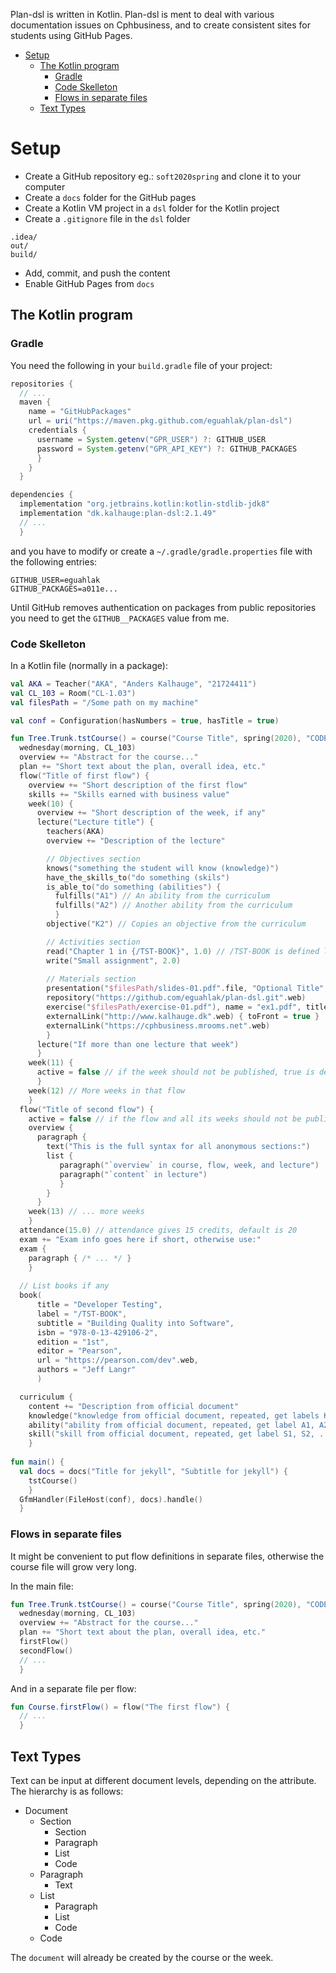 Plan-dsl is written in Kotlin.
Plan-dsl is ment to deal with various documentation issues on
Cphbusiness, and to create consistent sites for students using GitHub Pages.  

   * [Setup](#setup)
     * [The Kotlin program](#the-kotlin-program)
       * [Gradle](#gradle)
       * [Code Skelleton](#code-skelleton)
       * [Flows in separate files](#flows-in-separate-files)
     * [Text Types](#text-types)

# Setup

 * Create a GitHub repository eg.: `soft2020spring` and clone it to your computer
 * Create a `docs` folder for the GitHub pages
 * Create a Kotlin VM project in a `dsl` folder for the Kotlin project
 * Create a `.gitignore` file in the `dsl` folder
```
.idea/
out/
build/
```

 * Add, commit, and push the content
 * Enable GitHub Pages from `docs`

## The Kotlin program

### Gradle

You need the following in your `build.gradle` file of your project:  

```groovy
repositories {
  // ...
  maven {
    name = "GitHubPackages"
    url = uri("https://maven.pkg.github.com/eguahlak/plan-dsl")
    credentials {
      username = System.getenv("GPR_USER") ?: GITHUB_USER
      password = System.getenv("GPR_API_KEY") ?: GITHUB_PACKAGES
      }
    }
  }

dependencies {
  implementation "org.jetbrains.kotlin:kotlin-stdlib-jdk8"
  implementation "dk.kalhauge:plan-dsl:2.1.49"
  // ...
  }
```

and you have to modify or create a `~/.gradle/gradle.properties` file
with the following entries:  

```
GITHUB_USER=eguahlak
GITHUB_PACKAGES=a011e...
```

Until GitHub removes authentication on packages from public repositories
you need to get the `GITHUB__PACKAGES` value from me.  

### Code Skelleton

In a Kotlin file (normally in a package):  

```kotlin
val AKA = Teacher("AKA", "Anders Kalhauge", "21724411")
val CL_103 = Room("CL-1.03")
val filesPath = "/Some path on my machine"

val conf = Configuration(hasNumbers = true, hasTitle = true)

fun Tree.Trunk.tstCourse() = course("Course Title", spring(2020), "CODE") {
  wednesday(morning, CL_103)
  overview += "Abstract for the course..."
  plan += "Short text about the plan, overall idea, etc."
  flow("Title of first flow") {
    overview += "Short description of the first flow"
    skills += "Skills earned with business value"
    week(10) {
      overview += "Short description of the week, if any"
      lecture("Lecture title") {
        teachers(AKA)
        overview += "Description of the lecture"

        // Objectives section
        knows("something the student will know (knowledge)")
        have_the_skills_to("do something (skils")
        is_able_to("do something (abilities") {
          fulfills("A1") // An ability from the curriculum
          fulfills("A2") // Another ability from the curriculum
          }
        objective("K2") // Copies an objective from the curriculum

        // Activities section
        read("Chapter 1 in {/TST-BOOK}", 1.0) // /TST-BOOK is defined later
        write("Small assignment", 2.0)
        
        // Materials section
        presentation("$filesPath/slides-01.pdf".file, "Optional Title", label = "SLIDES1")
        repository("https://github.com/eguahlak/plan-dsl.git".web)
        exercise("$filesPath/exercise-01.pdf"), name = "ex1.pdf", title = "Exercise 1")
        externalLink("http://www.kalhauge.dk".web) { toFront = true }
        externalLink("https://cphbusiness.mrooms.net".web)
        }
      lecture("If more than one lecture that week")
      }
    week(11) {
      active = false // if the week should not be published, true is default
      }
    week(12) // More weeks in that flow
    }
  flow("Title of second flow") {
    active = false // if the flow and all its weeks should not be published
    overview {
      paragraph {
        text("This is the full syntax for all anonymous sections:")
        list {
           paragraph("`overview` in course, flow, week, and lecture")
           paragraph("`content` in lecture")
           }
        }
      }
    week(13) // ... more weeks
    }
  attendance(15.0) // attendance gives 15 credits, default is 20
  exam += "Exam info goes here if short, otherwise use:"
  exam {
    paragraph { /* ... */ }
    }
  
  // List books if any
  book(
      title = "Developer Testing",
      label = "/TST-BOOK",
      subtitle = "Building Quality into Software",
      isbn = "978-0-13-429106-2",
      edition = "1st",
      editor = "Pearson",
      url = "https://pearson.com/dev".web,
      authors = "Jeff Langr"
      )

  curriculum {
    content += "Description from official document"
    knowledge("knowledge from official document, repeated, get labels K1, K2, ...")
    ability("ability from official document, repeated, get label A1, A2, ...")
    skill("skill from official document, repeated, get label S1, S2, ...")
    }
    
fun main() {
  val docs = docs("Title for jekyll", "Subtitle for jekyll") {
    tstCourse()
    }
  GfmHandler(FileHost(conf), docs).handle()
  }
```

### Flows in separate files

It might be convenient to put flow definitions in separate files,
otherwise the course file will grow very long.  

In the main file:  

```kotlin
fun Tree.Trunk.tstCourse() = course("Course Title", spring(2020), "CODE") {
  wednesday(morning, CL_103)
  overview += "Abstract for the course..."
  plan += "Short text about the plan, overall idea, etc."
  firstFlow()
  secondFlow()
  // ...
  }
```

And in a separate file per flow:  

```kotlin
fun Course.firstFlow() = flow("The first flow") {
  // ...
  }
```

## Text Types

Text can be input at different document levels,
depending on the attribute.
The hierarchy is as follows:  

 * Document
   * Section
     * Section
     * Paragraph
     * List
     * Code
   * Paragraph
     * Text
   * List
     * Paragraph
     * List
     * Code
   * Code

The `document` will already be created by the course or the week.
  

